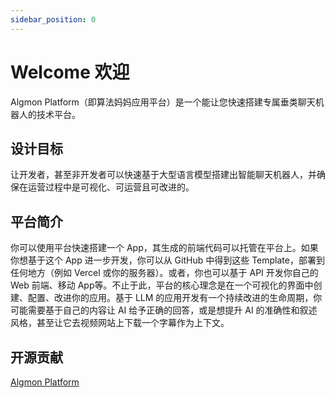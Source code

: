 ```yaml
---
sidebar_position: 0
---
```


# Welcome 欢迎

Algmon Platform（即算法妈妈应用平台）是一个能让您快速搭建专属垂类聊天机器人的技术平台。

## 设计目标

让开发者，甚至非开发者可以快速基于大型语言模型搭建出智能聊天机器人，并确保在运营过程中是可视化、可运营且可改进的。

## 平台简介

你可以使用平台快速搭建一个 App，其生成的前端代码可以托管在平台上。如果你想基于这个 App 进一步开发，你可以从 GitHub 中得到这些 Template，部署到任何地方（例如 Vercel 或你的服务器）。或者，你也可以基于 API 开发你自己的 Web 前端、移动 App等。不止于此，平台的核心理念是在一个可视化的界面中创建、配置、改进你的应用。基于 LLM 的应用开发有一个持续改进的生命周期，你可能需要基于自己的内容让 AI 给予正确的回答，或是想提升 AI 的准确性和叙述风格，甚至让它去视频网站上下载一个字幕作为上下文。

## 开源贡献

[Algmon Platform](https://github.com/weijiang2023/algmon-platform/)